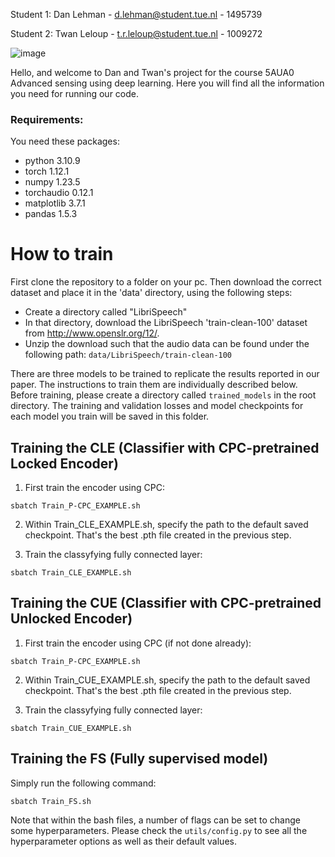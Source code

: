 Student 1: Dan Lehman - d.lehman@student.tue.nl - 1495739

Student 2: Twan Leloup - t.r.leloup@student.tue.nl - 1009272

![image](https://user-images.githubusercontent.com/112875332/232781631-bb8b5604-8e4f-4d55-bf67-d452007e17ea.png)

Hello, and welcome to Dan and Twan's project for the course 5AUA0 Advanced sensing using deep learning. Here you will find all the information you need for running our code. 

### Requirements:
You need these packages:
- python 3.10.9
- torch 1.12.1
- numpy 1.23.5
- torchaudio 0.12.1
- matplotlib 3.7.1
- pandas 1.5.3

# How to train
First clone the repository to a folder on your pc. Then download the correct dataset and place it in the 'data' directory, using the following steps:
- Create a directory called "LibriSpeech"
- In that directory, download the LibriSpeech 'train-clean-100' dataset from http://www.openslr.org/12/.
- Unzip the download such that the audio data can be found under the following path: ``data/LibriSpeech/train-clean-100``


There are three models to be trained to replicate the results reported in our paper. The instructions to train them are individually described below. Before training, please create a directory called ``trained_models`` in the root directory. The training and validation losses and model checkpoints for each model you train will be saved in this folder.

## Training the CLE (Classifier with CPC-pretrained Locked Encoder)
1. First train the encoder using CPC:
```
sbatch Train_P-CPC_EXAMPLE.sh
```
2. Within Train_CLE_EXAMPLE.sh, specify the path to the default saved checkpoint. That's the best .pth file created in the previous step.

3. Train the classyfying fully connected layer:
```
sbatch Train_CLE_EXAMPLE.sh
```

## Training the CUE (Classifier with CPC-pretrained Unlocked Encoder)
1. First train the encoder using CPC (if not done already):
```
sbatch Train_P-CPC_EXAMPLE.sh
```
2. Within Train_CUE_EXAMPLE.sh, specify the path to the default saved checkpoint. That's the best .pth file created in the previous step.

3. Train the classyfying fully connected layer:
```
sbatch Train_CUE_EXAMPLE.sh
```

## Training the FS (Fully supervised model)
Simply run the following command:
```
sbatch Train_FS.sh
```

Note that within the bash files, a number of flags can be set to change some hyperparameters. Please check the ``utils/config.py`` to see all the hyperparameter options as well as their default values.
